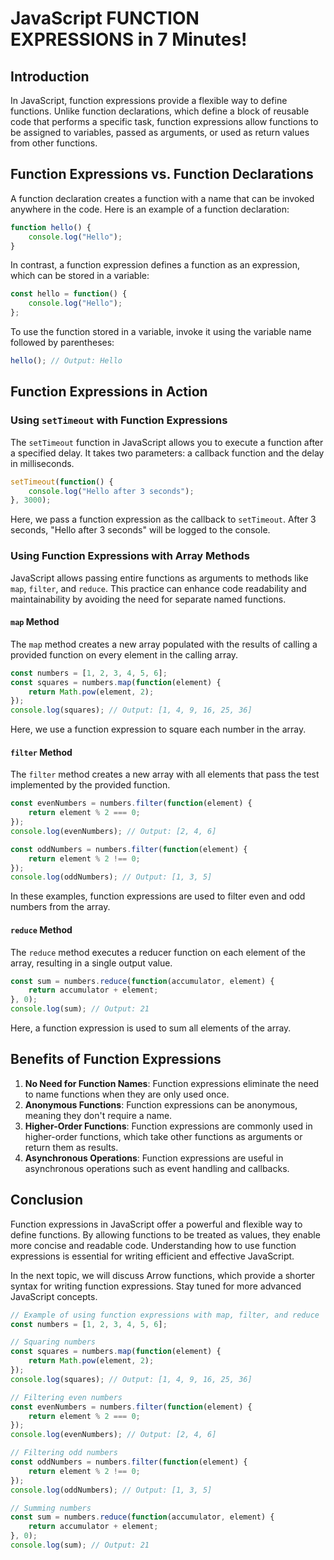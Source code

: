 # JavaScript FUNCTION EXPRESSIONS in 7 Minutes!

## Introduction

In JavaScript, function expressions provide a flexible way to define functions. Unlike function declarations, which define a block of reusable code that performs a specific task, function expressions allow functions to be assigned to variables, passed as arguments, or used as return values from other functions.

## Function Expressions vs. Function Declarations

A function declaration creates a function with a name that can be invoked anywhere in the code. Here is an example of a function declaration:

```javascript
function hello() {
    console.log("Hello");
}
```

In contrast, a function expression defines a function as an expression, which can be stored in a variable:

```javascript
const hello = function() {
    console.log("Hello");
};
```

To use the function stored in a variable, invoke it using the variable name followed by parentheses:

```javascript
hello(); // Output: Hello
```

## Function Expressions in Action

### Using `setTimeout` with Function Expressions

The `setTimeout` function in JavaScript allows you to execute a function after a specified delay. It takes two parameters: a callback function and the delay in milliseconds.

```javascript
setTimeout(function() {
    console.log("Hello after 3 seconds");
}, 3000);
```

Here, we pass a function expression as the callback to `setTimeout`. After 3 seconds, "Hello after 3 seconds" will be logged to the console.

### Using Function Expressions with Array Methods

JavaScript allows passing entire functions as arguments to methods like `map`, `filter`, and `reduce`. This practice can enhance code readability and maintainability by avoiding the need for separate named functions.

#### `map` Method

The `map` method creates a new array populated with the results of calling a provided function on every element in the calling array.

```javascript
const numbers = [1, 2, 3, 4, 5, 6];
const squares = numbers.map(function(element) {
    return Math.pow(element, 2);
});
console.log(squares); // Output: [1, 4, 9, 16, 25, 36]
```

Here, we use a function expression to square each number in the array.

#### `filter` Method

The `filter` method creates a new array with all elements that pass the test implemented by the provided function.

```javascript
const evenNumbers = numbers.filter(function(element) {
    return element % 2 === 0;
});
console.log(evenNumbers); // Output: [2, 4, 6]

const oddNumbers = numbers.filter(function(element) {
    return element % 2 !== 0;
});
console.log(oddNumbers); // Output: [1, 3, 5]
```

In these examples, function expressions are used to filter even and odd numbers from the array.

#### `reduce` Method

The `reduce` method executes a reducer function on each element of the array, resulting in a single output value.

```javascript
const sum = numbers.reduce(function(accumulator, element) {
    return accumulator + element;
}, 0);
console.log(sum); // Output: 21
```

Here, a function expression is used to sum all elements of the array.

## Benefits of Function Expressions

1. **No Need for Function Names**: Function expressions eliminate the need to name functions when they are only used once.
2. **Anonymous Functions**: Function expressions can be anonymous, meaning they don't require a name.
3. **Higher-Order Functions**: Function expressions are commonly used in higher-order functions, which take other functions as arguments or return them as results.
4. **Asynchronous Operations**: Function expressions are useful in asynchronous operations such as event handling and callbacks.

## Conclusion

Function expressions in JavaScript offer a powerful and flexible way to define functions. By allowing functions to be treated as values, they enable more concise and readable code. Understanding how to use function expressions is essential for writing efficient and effective JavaScript.

In the next topic, we will discuss Arrow functions, which provide a shorter syntax for writing function expressions. Stay tuned for more advanced JavaScript concepts.

```javascript
// Example of using function expressions with map, filter, and reduce
const numbers = [1, 2, 3, 4, 5, 6];

// Squaring numbers
const squares = numbers.map(function(element) {
    return Math.pow(element, 2);
});
console.log(squares); // Output: [1, 4, 9, 16, 25, 36]

// Filtering even numbers
const evenNumbers = numbers.filter(function(element) {
    return element % 2 === 0;
});
console.log(evenNumbers); // Output: [2, 4, 6]

// Filtering odd numbers
const oddNumbers = numbers.filter(function(element) {
    return element % 2 !== 0;
});
console.log(oddNumbers); // Output: [1, 3, 5]

// Summing numbers
const sum = numbers.reduce(function(accumulator, element) {
    return accumulator + element;
}, 0);
console.log(sum); // Output: 21
```